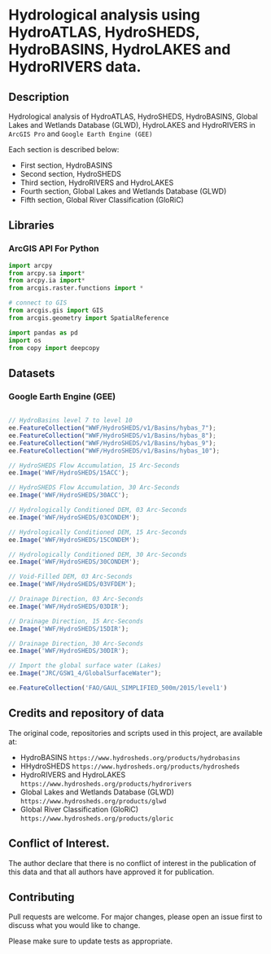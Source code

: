 # Hydrological analysis using HydroATLAS, HydroSHEDS, HydroBASINS, HydroLAKES and HydroRIVERS data.

## Description

Hydrological analysis of HydroATLAS, HydroSHEDS, HydroBASINS, Global Lakes and Wetlands Database (GLWD), HydroLAKES and HydroRIVERS in `ArcGIS Pro` and `Google Earth Engine (GEE)` 

Each section is described below:

- First section, HydroBASINS
- Second section, HydroSHEDS
- Third section, HydroRIVERS and HydroLAKES
- Fourth section, Global Lakes and Wetlands Database (GLWD)
- Fifth section, Global River Classification (GloRiC)

## Libraries 

### ArcGIS API For Python
```Python
import arcpy
from arcpy.sa import*
from arcpy.ia import*
from arcgis.raster.functions import *

# connect to GIS
from arcgis.gis import GIS
from arcgis.geometry import SpatialReference

import pandas as pd
import os
from copy import deepcopy
```
## Datasets

### Google Earth Engine (GEE)
```Javascript

// HydroBasins level 7 to level 10
ee.FeatureCollection("WWF/HydroSHEDS/v1/Basins/hybas_7");
ee.FeatureCollection("WWF/HydroSHEDS/v1/Basins/hybas_8");
ee.FeatureCollection("WWF/HydroSHEDS/v1/Basins/hybas_9");
ee.FeatureCollection("WWF/HydroSHEDS/v1/Basins/hybas_10");

// HydroSHEDS Flow Accumulation, 15 Arc-Seconds
ee.Image('WWF/HydroSHEDS/15ACC');

// HydroSHEDS Flow Accumulation, 30 Arc-Seconds
ee.Image('WWF/HydroSHEDS/30ACC');

// Hydrologically Conditioned DEM, 03 Arc-Seconds
ee.Image('WWF/HydroSHEDS/03CONDEM');

// Hydrologically Conditioned DEM, 15 Arc-Seconds
ee.Image('WWF/HydroSHEDS/15CONDEM');

// Hydrologically Conditioned DEM, 30 Arc-Seconds
ee.Image('WWF/HydroSHEDS/30CONDEM');

// Void-Filled DEM, 03 Arc-Seconds
ee.Image('WWF/HydroSHEDS/03VFDEM');

// Drainage Direction, 03 Arc-Seconds
ee.Image('WWF/HydroSHEDS/03DIR');

// Drainage Direction, 15 Arc-Seconds
ee.Image('WWF/HydroSHEDS/15DIR');

// Drainage Direction, 30 Arc-Seconds
ee.Image('WWF/HydroSHEDS/30DIR');

// Import the global surface water (Lakes)
ee.Image("JRC/GSW1_4/GlobalSurfaceWater");

ee.FeatureCollection('FAO/GAUL_SIMPLIFIED_500m/2015/level1')

```

## Credits and repository of data

The original code, repositories and scripts used in this project, are available at:


-  HydroBASINS `https://www.hydrosheds.org/products/hydrobasins`
-  HHydroSHEDS `https://www.hydrosheds.org/products/hydrosheds`
-  HydroRIVERS and HydroLAKES `https://www.hydrosheds.org/products/hydrorivers`
-  Global Lakes and Wetlands Database (GLWD) `https://www.hydrosheds.org/products/glwd`
-  Global River Classification (GloRiC) `https://www.hydrosheds.org/products/gloric`

## Conflict of Interest.

The author declare that there is no conflict of interest in the publication of this data and that all authors have approved it for publication.

## Contributing

Pull requests are welcome. For major changes, please open an issue first to discuss what you would like to change.

Please make sure to update tests as appropriate.
